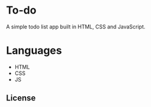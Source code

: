 # To-do
A simple todo list app built in HTML, CSS and JavaScript.
# Languages
+ HTML
+ CSS
+ JS
## License
